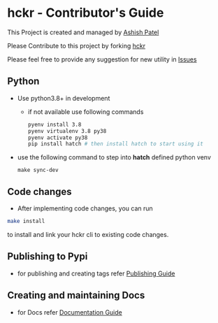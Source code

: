 # hckr - Contributor's Guide

This Project is created and managed by [Ashish Patel](http://pateash.in/)

Please Contribute to this project by forking [hckr](https://github.com/hckr-cli/hckr/)

Please feel free to provide any suggestion for new utility
in [Issues](https://github.com/hckr-cli/hckr/issues)

## Python

* Use python3.8+ in development
    * if not available use following commands
      ```bash
      pyenv install 3.8
      pyenv virtualenv 3.8 py38
      pyenv activate py38 
      pip install hatch # then install hatch to start using it
      ```
* use the following command to step into **hatch** defined python venv

  ``make sync-dev``

## Code changes
* After implementing code changes, you can run
```bash
make install
```
to install and link your hckr cli to existing code changes.

## Publishing to Pypi
* for publishing and creating tags refer
[Publishing Guide](PUBLISHING.md)

## Creating and maintaining Docs
* for Docs refer [Documentation Guide](DOCS.md)